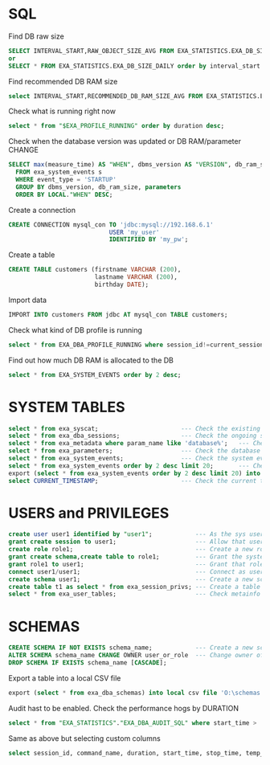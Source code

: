 # SQL

Find DB raw size
``` sql
SELECT INTERVAL_START,RAW_OBJECT_SIZE_AVG FROM EXA_STATISTICS.EXA_DB_SIZE_DAILY order by interval_start desc limit 1;
or
SELECT * FROM EXA_STATISTICS.EXA_DB_SIZE_DAILY order by interval_start desc limit 1;
```
Find recommended DB RAM size
``` sql
select INTERVAL_START,RECOMMENDED_DB_RAM_SIZE_AVG FROM EXA_STATISTICS.EXA_DB_SIZE_MONTHLY order by interval_start desc limit 10;
```
Check what is running right now
``` sql
select * from "$EXA_PROFILE_RUNNING" order by duration desc;
```
Check when the database version was updated or DB RAM/parameter CHANGE
``` sql
SELECT max(measure_time) AS "WHEN", dbms_version AS "VERSION", db_ram_size, parameters
  FROM exa_system_events s
  WHERE event_type = 'STARTUP'
  GROUP BY dbms_version, db_ram_size, parameters
  ORDER BY LOCAL."WHEN" DESC;
```
Create a connection
``` sql
CREATE CONNECTION mysql_con TO 'jdbc:mysql://192.168.6.1'
                            USER 'my_user'
                            IDENTIFIED BY 'my_pw';
```
Create a table
``` sql
CREATE TABLE customers (firstname VARCHAR (200),
                        lastname VARCHAR (200),
                        birthday DATE);
```
Import data
``` sql
IMPORT INTO customers FROM jdbc AT mysql_con TABLE customers;
```
Check what kind of DB profile is running
``` sql
select * from EXA_DBA_PROFILE_RUNNING where session_id!=current_session;
```
Find out how much DB RAM is allocated to the DB
``` sql
select * from EXA_SYSTEM_EVENTS order by 2 desc;
```

# SYSTEM TABLES
``` sql
select * from exa_syscat;					    --- Check the existing database tables for system and statistic information
select * from exa_dba_sessions;					--- Check the ongoing sessions connected to the database
select * from exa_metadata where param_name like 'database%';	--- Check the most important database attributes:
select * from exa_parameters;					--- Check the database parameters, configurable on system and session layer
select * from exa_system_events;				--- Check the system events
select * from exa_system_events order by 2 desc limit 20;	    --- Check the system events
export (select * from exa_system_events order by 2 desc limit 20) into local csv file '/home/bomi/sys_events.csv' with column names; --- Export the system events in local CSV file
select CURRENT_TIMESTAMP;                       --- Check the current timestamp from DB point of view
```

# USERS and PRIVILEGES 
``` sql
create user user1 identified by "user1";	        --- As the sys user, create a new user named user1
grant create session to user1;			            --- Allow that user to connect to the database
create role role1;				                    --- Create a new role named role1
grant create schema,create table to role1;	        --- Grant the system privileges needed to create schemas and tables to that role
grant role1 to user1;				                --- Grant that role to user1
connect user1/user1;				                --- Connect as user1 to the database
create schema user1;				                --- Create a new schema as that user:
create table t1 as select * from exa_session_privs;	--- Create a table within that schema for that user
select * from exa_user_tables;			            --- Check metainfo of your tables:
```

# SCHEMAS
``` sql
CREATE SCHEMA IF NOT EXISTS schema_name;		    --- Create a new schema
ALTER SCHEMA schema_name CHANGE OWNER user_or_role	--- Change owner of schema
DROP SCHEMA IF EXISTS schema_name [CASCADE];
```
Export a table into a local CSV file
``` sql
export (select * from exa_dba_schemas) into local csv file 'O:\schemas.csv' with column names;
```
Audit hast to be enabled. Check the performance hogs by DURATION
``` sql
select * from "EXA_STATISTICS"."EXA_DBA_AUDIT_SQL" where start_time > '2022-05-29 17:12:00' and stop_time < '2022-05-30 17:12:00' order by DURATION desc limit 20;
```
Same as above but selecting custom columns
``` sql
select session_id, command_name, duration, start_time, stop_time, temp_db_ram_peak, persistent_db_ram_peak, SQL_TEXT from "EXA_STATISTICS"."EXA_DBA_AUDIT_SQL" where start_time > '2022-05-29 17:12:00' and stop_time < '2022-05-30 17:12:00' order by DURATION desc limit 20;
```
